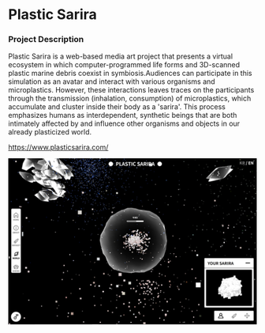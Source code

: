 # Plastic Sarira
 
### Project Description
Plastic Sarira is a web-based media art project that presents a virtual ecosystem 
in which computer-programmed life forms and 3D-scanned plastic marine debris coexist 
in symbiosis.Audiences can participate in this simulation as an avatar and interact 
with various organisms and microplastics. However, these interactions leaves traces 
on the participants through the transmission (inhalation, consumption) of microplastics,
which accumulate and cluster inside their body as a 'sarira'. This process emphasizes 
humans as interdependent, synthetic beings that are both intimately affected by and 
influence other organisms and objects in our already plasticized world.


https://www.plasticsarira.com/

![alt text](https://github.com/syeminpark/Plastic-Sarira-Website-Online-Art-Activities-2022/blob/main/screenshots/pc/world_en_pc.jpg)
